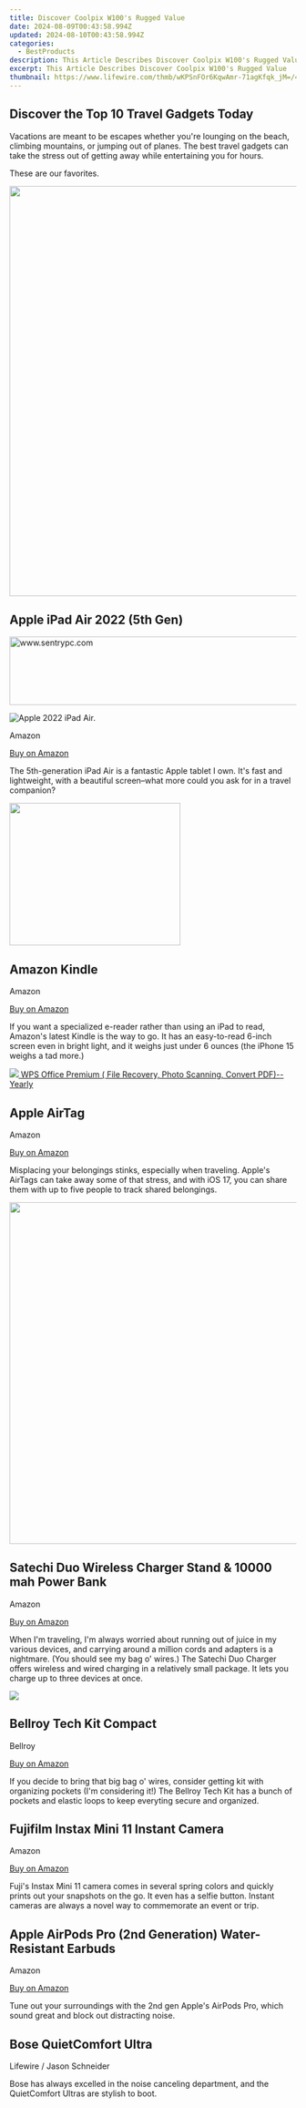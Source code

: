 ```yaml
---
title: Discover Coolpix W100's Rugged Value
date: 2024-08-09T00:43:58.994Z
updated: 2024-08-10T00:43:58.994Z
categories:
  - BestProducts
description: This Article Describes Discover Coolpix W100's Rugged Value
excerpt: This Article Describes Discover Coolpix W100's Rugged Value
thumbnail: https://www.lifewire.com/thmb/wKPSnFOr6KqwAmr-71agKfqk_jM=/400x300/filters:no_upscale():max_bytes(150000):strip_icc():format(webp)/_hero_SQ_Nikon-Coolpix-W100-Camera-1-65fc8068c2d943e498daafa7aa8e9bb8.jpg
---
```


## Discover the Top 10 Travel Gadgets Today

 Vacations are meant to be escapes whether you're lounging on the beach, climbing mountains, or jumping out of planes. The best travel gadgets can take the stress out of getting away while entertaining you for hours.

 These are our favorites.

<!-- affiliate ads begin -->
<a href="https://lightailing.sjv.io/c/5597632/1638364/17190" target="_top" id="1638364"><img src="//a.impactradius-go.com/display-ad/17190-1638364" border="0" alt="" width="1280" height="720"/></a><img height="0" width="0" src="https://imp.pxf.io/i/5597632/1638364/17190" style="position:absolute;visibility:hidden;" border="0" />
<!-- affiliate ads end -->
## Apple iPad Air 2022 (5th Gen)

<!-- affiliate ads begin -->
<a href="https://sentrypc.7eer.net/c/5597632/398457/3022" target="_top" id="398457"><img src="//a.impactradius-go.com/display-ad/3022-398457" border="0" alt="www.sentrypc.com" width="980" height="120"/></a><img height="0" width="0" src="https://sentrypc.7eer.net/i/5597632/398457/3022" style="position:absolute;visibility:hidden;" border="0" />
<!-- affiliate ads end -->
![Apple 2022 iPad Air.](https://www.lifewire.com/thmb/E5bJwgS9iQ_wn8BgIyxTANMYLf0=/1500x0/filters:no_upscale():max_bytes(150000):strip_icc():format(webp)/apple-2022-ipad-air-f6b5ddb6561e4862a8565cdb21056696.jpg)

Amazon

[Buy on Amazon](https://www.amazon.com/dp/B09V3J32N8?tag=lifewire-onsite-prod-20&ascsubtag=8624162%7Cnd5a7ba9da0414064887904ac7603c4e605%7C)

 The 5th-generation iPad Air is a fantastic Apple tablet I own. It's fast and lightweight, with a beautiful screen–what more could you ask for in a travel companion?

<!-- affiliate ads begin -->
<a href="https://dhgate.sjv.io/c/5597632/1678785/12108" target="_top" id="1678785"><img src="//a.impactradius-go.com/display-ad/12108-1678785" border="0" alt="" width="300" height="250"/></a>
<!-- affiliate ads end -->
## Amazon Kindle

Amazon

[Buy on Amazon](https://www.amazon.com/dp/B09SWV3BYH?tag=lifewire-onsite-prod-20&ascsubtag=8624162%7Cnd5a7ba9da0414064887904ac7603c4e605%7C)

 If you want a specialized e-reader rather than using an iPad to read, Amazon's latest Kindle is the way to go. It has an easy-to-read 6-inch screen even in bright light, and it weighs just under 6 ounces (the iPhone 15 weighs a tad more.)

<!-- affiliate ads begin -->
<a href="https://secure.2checkout.com/order/checkout.php?PRODS=38729081&QTY=1&AFFILIATE=108875&CART=1"><img src="https://website-prod.cache.wpscdn.com/img/wps-writer-free-word-processor-1x.3d9c80d.png" border="0">
WPS Office Premium ( File Recovery, Photo Scanning, Convert PDF)--Yearly</a>
<!-- affiliate ads end -->
## Apple AirTag

Amazon

[Buy on Amazon](https://www.amazon.com/stores/Apple/iPhoneAccessories%5FAccessories/page/7FF33670-28E4-48AA-9D38-3B9010BB6947?tag=lifewire-onsite-prod-20&ascsubtag=8624162%7Cnd5a7ba9da0414064887904ac7603c4e605%7C)

 Misplacing your belongings stinks, especially when traveling. Apple's AirTags can take away some of that stress, and with iOS 17, you can share them with up to five people to track shared belongings.

<!-- affiliate ads begin -->
<a href="https://appsumo.8odi.net/c/5597632/2082529/7443" target="_top" id="2082529"><img src="//a.impactradius-go.com/display-ad/7443-2082529" border="0" alt="" width="1200" height="600"/></a><img height="0" width="0" src="https://appsumo.8odi.net/i/5597632/2082529/7443" style="position:absolute;visibility:hidden;" border="0" />
<!-- affiliate ads end -->
## Satechi Duo Wireless Charger Stand & 10000 mah Power Bank

Amazon

[Buy on Amazon](https://www.amazon.com/Satechi-Wireless-Charger-Stand-10000/dp/B0BRR53TB6?tag=lifewire-onsite-prod-20&ascsubtag=8624162%7Cnd5a7ba9da0414064887904ac7603c4e605%7C)

 When I'm traveling, I'm always worried about running out of juice in my various devices, and carrying around a million cords and adapters is a nightmare. (You should see my bag o' wires.) The Satechi Duo Charger offers wireless and wired charging in a relatively small package. It lets you charge up to three devices at once.

<!-- affiliate ads begin -->
<a href="https://secure.2checkout.com/order/checkout.php?PRODS=4729320&QTY=1&AFFILIATE=108875&CART=1"><img src="https://secure.avangate.com/images/merchant/f7f07e7dab09533bc71247a5b29a7373/products/2_iDeviceMessageBox.png" border="0"></a>
<!-- affiliate ads end -->
## Bellroy Tech Kit Compact

Bellroy

[Buy on Amazon](https://www.amazon.com/Bellroy-Compact-Charger-powerbank-dongles/dp/B0B3HBN3SY?tag=lifewire-onsite-prod-20&ascsubtag=8624162%7Cnd5a7ba9da0414064887904ac7603c4e605%7C)

 If you decide to bring that big bag o' wires, consider getting kit with organizing pockets (I'm considering it!) The Bellroy Tech Kit has a bunch of pockets and elastic loops to keep everyting secure and organized.

## Fujifilm Instax Mini 11 Instant Camera

Amazon

[Buy on Amazon](https://www.amazon.com/dp/B08527W1MF?tag=lifewire-onsite-prod-20&ascsubtag=8624162%7Cnd5a7ba9da0414064887904ac7603c4e605%7C)

 Fuji's Instax Mini 11 camera comes in several spring colors and quickly prints out your snapshots on the go. It even has a selfie button. Instant cameras are always a novel way to commemorate an event or trip.

## Apple AirPods Pro (2nd Generation) Water-Resistant Earbuds

Amazon

[Buy on Amazon](https://www.amazon.com/Apple-Generation-Cancelling-Transparency-Personalized/dp/B0CHWRXH8B?tag=lifewire-onsite-prod-20&ascsubtag=8624162%7Cnd5a7ba9da0414064887904ac7603c4e605%7C)

 Tune out your surroundings with the 2nd gen Apple's AirPods Pro, which sound great and block out distracting noise.

## Bose QuietComfort Ultra

Lifewire / Jason Schneider

 Bose has always excelled in the noise canceling department, and the QuietComfort Ultras are stylish to boot.  


<ins class="adsbygoogle"
     style="display:block"
     data-ad-format="autorelaxed"
     data-ad-client="ca-pub-7571918770474297"
     data-ad-slot="1223367746"></ins>



<ins class="adsbygoogle"
     style="display:block"
     data-ad-client="ca-pub-7571918770474297"
     data-ad-slot="8358498916"
     data-ad-format="auto"
     data-full-width-responsive="true"></ins>
